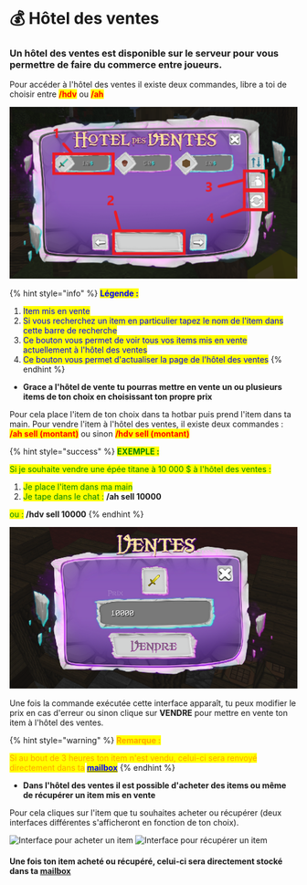 # 💰 Hôtel des ventes

### Un hôtel des ventes est disponible sur le serveur pour vous permettre de faire du commerce entre joueurs.

Pour accéder à l'hôtel des ventes il existe deux commandes, libre a toi de choisir entre <mark style="color:red;">**/hdv**</mark> ou <mark style="color:red;">**/ah**</mark>&#x20;

![Interface Hôtel des ventes](<../.gitbook/assets/gYADJqm (1).png>)

{% hint style="info" %}
<mark style="color:blue;">**Légende :**</mark>&#x20;

1. <mark style="color:blue;">Item mis en vente</mark>
2. <mark style="color:blue;">Si vous recherchez un item en particulier tapez le nom de l'item dans cette barre de recherche</mark>
3. <mark style="color:blue;">Ce bouton vous permet de voir tous vos items mis en vente actuellement à l'hôtel des ventes</mark>&#x20;
4. <mark style="color:blue;">Ce bouton vous permet d'actualiser la page de l'hôtel des ventes</mark>&#x20;
{% endhint %}

* **Grace a l'hôtel de vente tu pourras mettre en vente un ou plusieurs items de ton choix en choisissant ton propre prix**

Pour cela place l'item de ton choix dans ta hotbar puis prend l'item dans ta main. Pour vendre l'item à l'hôtel des ventes, il existe deux commandes : <mark style="color:red;">**/ah sell (montant)**</mark> ou sinon <mark style="color:red;">**/hdv sell (montant)**</mark>&#x20;

{% hint style="success" %}
<mark style="color:green;">**EXEMPLE :**</mark>&#x20;

<mark style="color:green;">Si je souhaite vendre une épée titane à 10 000 $ à l'hôtel des ventes :</mark>&#x20;

1. <mark style="color:green;">Je place l'item dans ma main</mark>&#x20;
2. <mark style="color:green;">Je tape dans le chat :</mark> **/ah sell 10000**

&#x20;                                    <mark style="color:green;">ou :</mark> **/hdv sell 10000**
{% endhint %}

![Interface de vente d'un item à l'hôtel des ventes](<../.gitbook/assets/image (115).png>)

Une fois la commande exécutée cette interface apparaît, tu peux modifier le prix en cas d'erreur ou sinon clique sur **VENDRE** pour mettre en vente ton item à l'hôtel des ventes.&#x20;

{% hint style="warning" %}
<mark style="color:orange;">**Remarque :**</mark>&#x20;

<mark style="color:orange;">Si au bout de 3 heures ton item n'est vendu, celui-ci sera renvoyé directement dans ta</mark> [<mark style="color:blue;">**mailbox**</mark>](mailbox.md)
{% endhint %}

* **Dans l'hôtel des ventes il est possible d'acheter des items ou même de récupérer un item mis en vente**&#x20;

Pour cela cliques sur l'item que tu souhaites acheter ou récupérer (deux interfaces différentes s'afficheront en fonction de ton choix).

![Interface pour acheter un item](<../.gitbook/assets/java\_V6KKkWQWVy (1).png>) ![Interface pour récupérer un item](<../.gitbook/assets/java\_x0UatcU7hA (1).png>)

#### Une fois ton item acheté ou récupéré, celui-ci sera directement stocké dans ta [mailbox ](mailbox.md)
